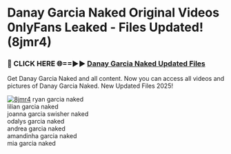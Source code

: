 # Danay Garcia Naked Original Videos 0nlyFans Leaked - Files Updated! (8jmr4)

<h3>🔴 CLICK HERE 🌐==►► <a href="https://tinyurl.com/yckcrads" rel="nofollow">Danay Garcia Naked Updated Files</a></h3>

Get Danay Garcia Naked and all content. Now you can access all videos and pictures of Danay Garcia Naked. New Updated Files 2025!

[![8jmr4](https://i.imgur.com/hpKpOFt.gif)](https://tinyurl.com/yckcrads)
ryan garcia naked<br>
lilian garcia naked<br>
joanna garcia swisher naked<br>
odalys garcia naked<br>
andrea garcia naked<br>
amandinha garcia naked<br>
mia garcia naked